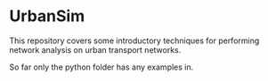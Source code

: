 # UrbanSim

This repository covers some introductory techniques for performing network analysis on urban transport networks.

So far only the python folder has any examples in.
